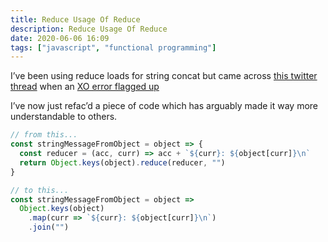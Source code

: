 ```yaml
---
title: Reduce Usage Of Reduce
description: Reduce Usage Of Reduce
date: 2020-06-06 16:09
tags: ["javascript", "functional programming"]
---
```


I’ve been using reduce loads for string concat but came across [this twitter thread](https://twitter.com/jaffathecake/status/1213077702300852224) when an [XO error flagged up](https://github.com/sindresorhus/eslint-plugin-unicorn/issues/623)

I’ve now just refac’d a piece of code which has arguably made it way more understandable to others.

```js
// from this...
const stringMessageFromObject = object => {
  const reducer = (acc, curr) => acc + `${curr}: ${object[curr]}\n`
  return Object.keys(object).reduce(reducer, "")
}

// to this...
const stringMessageFromObject = object =>
  Object.keys(object)
    .map(curr => `${curr}: ${object[curr]}\n`)
    .join("")
```

